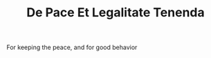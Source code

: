 ---
title: De Pace Et Legalitate Tenenda
letter: D
permalink: "/definitions/bld-de-pace-et-legalitate-tenenda.html"
body: For keeping the peace, and for good behavior
published_at: '2018-07-07'
source: Black's Law Dictionary 2nd Ed (1910)
layout: post
---